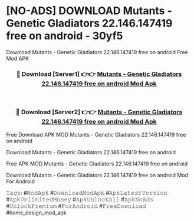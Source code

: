 # [NO-ADS] DOWNLOAD Mutants - Genetic Gladiators 22.146.147419 free on android - 30yf5
Download Mutants - Genetic Gladiators 22.146.147419 free on android Free Mod APK

<div align="center">
<h3>🔴 Download [Server1] 👉👉 <a href="https://apk-comot.site?title=Mutants_-_Genetic_Gladiators_22.146.147419_free_on_android">Mutants - Genetic Gladiators 22.146.147419 free on android Mod Apk</a></h3><br>

<h3>🔴 Download [Server2] 👉👉 <a href="https://apk-comot.site?title=Mutants_-_Genetic_Gladiators_22.146.147419_free_on_android">Mutants - Genetic Gladiators 22.146.147419 free on android Mod Apk</a></h3>
</div>


Free Download APK MOD Mutants - Genetic Gladiators 22.146.147419 free on android

Download Mutants - Genetic Gladiators 22.146.147419 free on android 

Free APK MOD Mutants - Genetic Gladiators 22.146.147419 free on android 

Download Mutants - Genetic Gladiators 22.146.147419 free on android Mod For Android

𝚃𝚊𝚐𝚜: #𝙼𝚘𝚍𝙰𝚙𝚔 #𝙳𝚘𝚠𝚗𝚕𝚘𝚊𝚍𝙼𝚘𝚍𝙰𝚙𝚔 #𝙰𝚙𝚔𝙻𝚊𝚝𝚎𝚜𝚝𝚅𝚎𝚛𝚜𝚒𝚘𝚗 #𝙰𝚙𝚔𝚄𝚗𝚕𝚒𝚖𝚒𝚝𝚎𝚍𝙼𝚘𝚗𝚎𝚢 #𝙰𝚙𝚔𝚄𝚗𝚕𝚘𝚌𝚔𝙰𝚕𝚕 #𝙰𝚙𝚔𝙽𝚘𝙰𝚍𝚜 #𝚄𝚗𝚕𝚘𝚌𝚔𝙿𝚛𝚎𝚖𝚒𝚞𝚖 #𝙵𝚘𝚛𝙰𝚗𝚍𝚛𝚘𝚒𝚍 #𝙵𝚛𝚎𝚎𝙳𝚘𝚠𝚗𝚕𝚘𝚊𝚍 #home_design_mod_apk